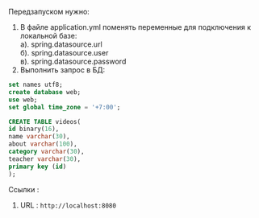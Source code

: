 Передзапуском нужно:
1. В файле application.yml поменять переменные для подключения к локальной базе: <br>
   a). spring.datasource.url <br>
   б). spring.datasource.user <br>
   в). spring.datasource.password <br>
2. Выполнить запрос в БД:
``` sql
set names utf8;
create database web;
use web;
set global time_zone = '+7:00';

CREATE TABLE videos(
id binary(16),
name varchar(30),
about varchar(100),
category varchar(30),
teacher varchar(30),
primary key (id)
);
```
 
Ссылки :
1. URL : `http://localhost:8080`



